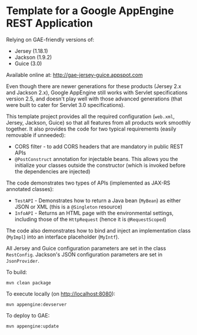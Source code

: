 Template for a Google AppEngine REST Application
=

Relying on GAE-friendly versions of:

* Jersey (1.18.1)
* Jackson (1.9.2)
* Guice (3.0)

Available online at: <http://gae-jersey-guice.appspot.com> 

Even though there are newer generations for these products (Jersey 2.x and Jackson 2.x), Google AppEngine still works with Servlet specifications version 2.5, and doesn't play well with those advanced generations (that were built to cater for Servlet 3.0 specifications).

This template project provides all the required configuration (`web.xml`, Jersey, Jackson, Guice) so that all features from all products work smoothly together. It also provides the code for two typical requirements (easily removable if unneeded):

* CORS filter - to add CORS headers that are mandatory in public REST APIs
* `@PostConstruct` annotation for injectable beans. This allows you the initialize your classes outside the constructor (which is invoked before the dependencies are injected)

The code demonstrates two types of APIs (implemented as JAX-RS annotated classes): 

* `TestAPI` - Demonstrates how to return a Java bean (`MyBean`) as either JSON or XML (this is a `@Singleton` resource)
* `InfoAPI` - Returns an HTML page with the environmental settings, including those of the `HttpRequest` (hence it is `@RequestScoped`)

The code also demonstrates how to bind and inject an implementation class (`MyImpl`) into an interface placeholder (`MyIntf`).

All Jersey and Guice configuration parameters are set in the class `RestConfig`. Jackson's JSON configuration parameters are set in `JsonProvider`.

To build:

	mvn clean package
	
To execute locally (on <http://localhost:8080>):

	mvn appengine:devserver

To deploy to GAE:

	mvn appengine:update

